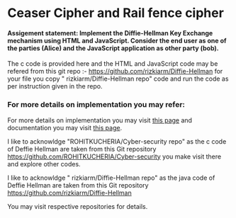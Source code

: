 # Ceaser Cipher and Rail fence cipher
#### Assigement statement: Implement the Diffie-Hellman Key Exchange mechanism using HTML and JavaScript. Consider the end user as one of the parties (Alice) and the JavaScript application as other party (bob). 
The c code is provided here and the HTML and JavaScript code may be refered from this git repo :- https://github.com/rizkiarm/Diffie-Hellman for your file you copy " rizkiarm/Diffie-Hellman  repo" code and run the code as per instruction given in the repo.



### For more details on implementation you may refer:
 For more details on implementation you may visit [this page](https://onlinesmarttrainer.blogspot.com/2019/04/implement-diffie-hellman-key-exchange.html) and documentation you may visit [this page](https://www.google.com/url?sa=t&rct=j&q=&esrc=s&source=web&cd=&ved=2ahUKEwiBsM_8sbztAhXy8XMBHap0A9YQFjAFegQIDxAC&url=https%3A%2F%2Fcs.wmich.edu%2F~llilien%2Fteaching%2FFall2005%2Fcs5950-6030%2F_F05_project_reports%2FP12-F05%2Ffinal%2520project%2Freport.doc&usg=AOvVaw2MH-ASUZvQFuuTPIdEsieL).

I like to acknowldge "ROHITKUCHERIA/Cyber-security repo" as the c code of Deffie Hellman are taken from this Git repository https://github.com/ROHITKUCHERIA/Cyber-security you make visit there and explore other codes.


I like to acknowldge " rizkiarm/Diffie-Hellman  repo" as the java  code of Deffie Hellman are taken from this Git repository https://github.com/rizkiarm/Diffie-Hellman

You may visit respective repositories for details.
    
